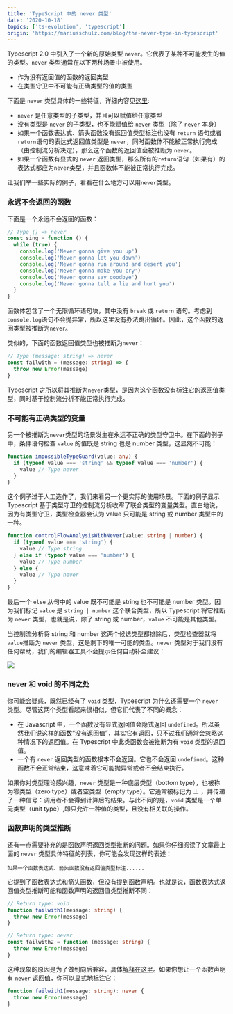 ```yaml
---
title: 'TypeScript 中的 never 类型'
date: '2020-10-18'
topics: ['ts-evolution', 'typescript']
origin: 'https://mariusschulz.com/blog/the-never-type-in-typescript'
---
```


Typescript 2.0 中引入了一个新的原始类型 `never`。它代表了某种不可能发生的值的类型。`never` 类型通常在以下两种场景中被使用。

- 作为没有返回值的函数的返回类型
- 在类型守卫中不可能有正确类型的值的类型

下面是 `never` 类型具体的一些特征，详细内容见[这里](https://github.com/Microsoft/TypeScript/wiki/What's-new-in-TypeScript#the-never-type):

- `never` 是任意类型的子类型，并且可以赋值给任意类型
- 没有类型是 `never` 的子类型，也不能赋值给 `never` 类型（除了 `never` 本身）
- 如果一个函数表达式、箭头函数没有返回值类型标注也没有 `return` 语句或者`return`语句的表达式返回值类型是 `never`，同时函数体不能被正常执行完成（由控制流分析决定），那么这个函数的返回值会被推断为 `never`。
- 如果一个函数有显式的 `never` 返回类型，那么所有的`return`语句（如果有）的表达式都应为`never`类型，并且函数体不能被正常执行完成。

让我们举一些实际的例子，看看在什么地方可以用`never`类型。

### 永远不会返回的函数

下面是一个永远不会返回的函数：

```ts
// Type () => never
const sing = function () {
  while (true) {
    console.log('Never gonna give you up')
    console.log('Never gonna let you down')
    console.log('Never gonna run around and desert you')
    console.log('Never gonna make you cry')
    console.log('Never gonna say goodbye')
    console.log('Never gonna tell a lie and hurt you')
  }
}
```

函数体包含了一个无限循环语句块，其中没有 `break` 或 `return` 语句。考虑到`console.log`语句不会抛异常，所以这里没有办法跳出循环。因此，这个函数的返回类型被推断为`never`。

类似的，下面的函数返回值类型也被推断为`never`：

```ts
// Type (message: string) => never
const failwith = (message: string) => {
  throw new Error(message)
}
```

Typescript 之所以将其推断为`never`类型，是因为这个函数没有标注它的返回值类型，同时基于控制流分析不能正常执行完成。

### 不可能有正确类型的变量

另一个被推断为`never`类型的场景发生在永远不正确的类型守卫中。在下面的例子中，条件语句检查 `value` 的值既是 string 也是 number 类型，这显然不可能：

```ts
function impossibleTypeGuard(value: any) {
  if (typeof value === 'string' && typeof value === 'number') {
    value // Type never
  }
}
```

这个例子过于人工造作了，我们来看另一个更实际的使用场景。下面的例子显示 Typescript 基于类型守卫的控制流分析收窄了联合类型的变量类型。直白地说，因为有类型守卫，类型检查器会认为 value 只可能是 string 或 number 类型中的一种。

```ts
function controlFlowAnalysisWithNever(value: string | number) {
  if (typeof value === 'string') {
    value // Type string
  } else if (typeof value === 'number') {
    value // Type number
  } else {
    value // Type never
  }
}
```

最后一个 `else` 从句中的 value 既不可能是 string 也不可能是 number 类型。因为我们标记 `value` 是 `string | number` 这个联合类型，所以 Typescript 将它推断为 `never` 类型，也就是说，除了 string 或 number，`value` 不可能是其他类型。

当控制流分析将 string 和 number 这两个候选类型都排除后，类型检查器就将`value`推断为 `never` 类型，这是剩下的唯一可能的类型。`never` 类型对于我们没有任何帮助，我们的编辑器工具不会提示任何自动补全建议：

![](https://blog-1258648987.cos.ap-shanghai.myqcloud.com/blog/typescript-evolution/typescript_never_type_no_autocompletion-2x.ag4qykritm.imm.png)

### never 和 void 的不同之处

你可能会疑惑，既然已经有了 `void` 类型，Typescript 为什么还需要一个 `never` 类型。尽管这两个类型看起来很相似，但它们代表了不同的概念：

- 在 Javascript 中，一个函数没有显式返回值会隐式返回 `undefined`。所以虽然我们说这样的函数“没有返回值”，其实它有返回，只不过我们通常会忽略这种情况下的返回值。在 Typescript 中此类函数会被推断为有 `void` 类型的返回值。
- 一个有 `never` 返回类型的函数根本不会返回。它也不会返回 `undefined`。这种函数不会正常结束，这意味着它可能抛异常或者不会结束执行。

如果你对类型理论感兴趣，`never` 类型是一种底层类型（bottom type），也被称为零类型（zero type）或者空类型（empty type）。它通常被标记为 ⊥ ，并传递了一种信号：调用者不会得到计算后的结果。与此不同的是，`void` 类型是一个单元类型（unit type）,即只允许一种值的类型，且没有相关联的操作。

### 函数声明的类型推断

还有一点需要补充的是函数声明返回类型推断的问题。如果你仔细阅读了文章最上面的 `never` 类型具体特征的列表，你可能会发现这样的表述：

```
如果一个函数表达式、箭头函数没有返回值类型标注......
```

它提到了函数表达式和箭头函数，但没有提到函数声明。也就是说，函数表达式返回值类型推断可能和函数声明的返回值类型推断不同：

```ts
// Return type: void
function failwith1(message: string) {
  throw new Error(message)
}

// Return type: never
const failwith2 = function (message: string) {
  throw new Error(message)
}
```

这种现象的原因是为了做到向后兼容，具体[解释在这里](https://stackoverflow.com/questions/40251524/typescript-never-type-inference)。如果你想让一个函数声明有 `never` 返回值，你可以显式地标注它：

```ts
function failwith1(message: string): never {
  throw new Error(message)
}
```
